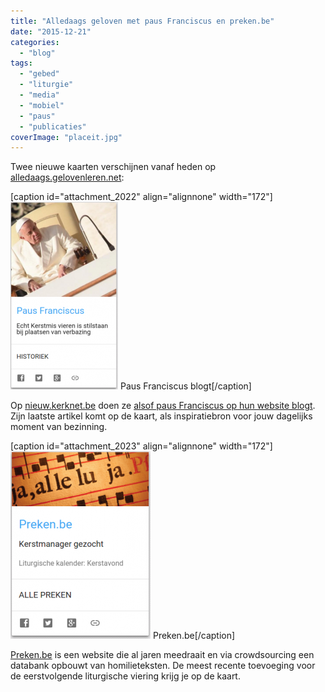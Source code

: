 ```yaml
---
title: "Alledaags geloven met paus Franciscus en preken.be"
date: "2015-12-21"
categories: 
  - "blog"
tags: 
  - "gebed"
  - "liturgie"
  - "media"
  - "mobiel"
  - "paus"
  - "publicaties"
coverImage: "placeit.jpg"
---
```


Twee nieuwe kaarten verschijnen vanaf heden op [alledaags.gelovenleren.net](http://alledaags.gelovenleren.net):

\[caption id="attachment\_2022" align="alignnone" width="172"\][![Paus Franciscus blogt](images/franciscus-172x300.png)](http://alledaags.gelovenleren.net/) Paus Franciscus blogt\[/caption\]

Op [nieuw.kerknet.be](http://nieuw.kerknet.be) doen ze [alsof paus Franciscus op hun website blogt](https://nieuw.kerknet.be/auteur/paus-franciscus). Zijn laatste artikel komt op de kaart, als inspiratiebron voor jouw dagelijks moment van bezinning.

\[caption id="attachment\_2023" align="alignnone" width="172"\][![Preken.be](images/preken-224x300.png)](http://alledaags.gelovenleren.net/) Preken.be\[/caption\]

[Preken.be](http://www.preken.be) is een website die al jaren meedraait en via crowdsourcing een databank opbouwt van homilieteksten. De meest recente toevoeging voor de eerstvolgende liturgische viering krijg je op de kaart.
